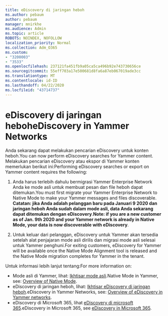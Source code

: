 ```yaml
---
title: eDiscovery di jaringan heboh
ms.author: pebaum
author: pebaum
manager: mnirkhe
ms.audience: Admin
ms.topic: article
ROBOTS: NOINDEX, NOFOLLOW
localization_priority: Normal
ms.collection: Adm_O365
ms.custom:
- "3200003"
- "3533"
ms.openlocfilehash: 237121fa451fb9a05ca5ca496b92e743730656ce
ms.sourcegitcommit: 55eff703a17e500681d8fa6a87eb067019ade3cc
ms.translationtype: MT
ms.contentlocale: id-ID
ms.lasthandoff: 04/22/2020
ms.locfileid: "43714737"
---
```

# <a name="ediscovery-in-yammer-networks"></a><span data-ttu-id="cb805-102">eDiscovery di jaringan heboh</span><span class="sxs-lookup"><span data-stu-id="cb805-102">eDiscovery in Yammer Networks</span></span>

<span data-ttu-id="cb805-103">Anda sekarang dapat melakukan pencarian eDiscovery untuk konten heboh.</span><span class="sxs-lookup"><span data-stu-id="cb805-103">You can now perform eDiscovery searches for Yammer content.</span></span>  <span data-ttu-id="cb805-104">Melakukan pencarian eDiscovery atau ekspor di Yammer konten memerlukan berikut ini:</span><span class="sxs-lookup"><span data-stu-id="cb805-104">Performing eDiscovery searches or export on Yammer content requires the following:</span></span>

1. <span data-ttu-id="cb805-105">Anda harus terlebih dahulu bermigrasi Yammer Enterprise Network Anda ke mode asli untuk membuat pesan dan file heboh dapat ditemukan.</span><span class="sxs-lookup"><span data-stu-id="cb805-105">You must first migrate your Yammer Enterprise Network to Native Mode to make your Yammer messages and files discoverable.</span></span> <span data-ttu-id="cb805-106">**Catatan: jika Anda adalah pelanggan baru pada Januari 9 2020 dan jaringan heboh Anda sudah dalam mode asli, data Anda sekarang dapat ditemukan dengan eDiscovery**.</span><span class="sxs-lookup"><span data-stu-id="cb805-106">**Note: if you are a new customer as of Jan. 9th 2020 and your Yammer network is already in Native Mode, your data is now discoverable with eDiscovery**.</span></span>

2. <span data-ttu-id="cb805-107">Untuk keluar dari pelanggan, eDiscovery untuk Yammer akan tersedia setelah alat penjajaran mode asli dirilis dan migrasi mode asli selesai untuk Yammer penghuni.</span><span class="sxs-lookup"><span data-stu-id="cb805-107">For exiting customers, eDiscovery for Yammer will be available once the Native Mode Alignment tool is released and the Native Mode migration completes for Yammer in the tenant.</span></span>

<span data-ttu-id="cb805-108">Untuk informasi lebih lanjut tentang:</span><span class="sxs-lookup"><span data-stu-id="cb805-108">For more information on:</span></span>

- <span data-ttu-id="cb805-109">Mode asli di Yammer, lihat: [Ikhtisar mode asli](https://docs.microsoft.com/yammer/configure-your-yammer-network/overview-native-mode).</span><span class="sxs-lookup"><span data-stu-id="cb805-109">Native Mode in Yammer, see: [Overview of Native Mode](https://docs.microsoft.com/yammer/configure-your-yammer-network/overview-native-mode).</span></span>
- <span data-ttu-id="cb805-110">eDiscovery di jaringan heboh, lihat: [Ikhtisar eDiscovery di jaringan heboh](https://docs.microsoft.com/yammer/manage-security-and-compliance/overview-of-ediscovery).</span><span class="sxs-lookup"><span data-stu-id="cb805-110">eDiscovery in Yammer Networks, see: [Overview of eDiscovery in Yammer networks](https://docs.microsoft.com/yammer/manage-security-and-compliance/overview-of-ediscovery).</span></span>
- <span data-ttu-id="cb805-111">eDiscovery di Microsoft 365, lihat [eDiscovery di microsoft 365](https://docs.microsoft.com/microsoft-365/compliance/ediscovery).</span><span class="sxs-lookup"><span data-stu-id="cb805-111">eDiscovery in Microsoft  365, see [eDiscovery in Microsoft 365](https://docs.microsoft.com/microsoft-365/compliance/ediscovery).</span></span>

